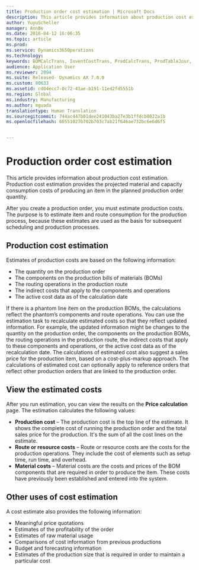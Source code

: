 ```yaml
---
title: Production order cost estimation | Microsoft Docs
description: This article provides information about production cost estimation. Production cost estimation provides the projected material and capacity consumption costs of producing an item in the planned production order quantity.
author: YuyuScheller
manager: AnnBe
ms.date: 2016-04-12 16:06:35
ms.topic: article
ms.prod: 
ms.service: Dynamics365Operations
ms.technology: 
keywords: BOMCalcTrans, InventCostTrans, ProdCalcTrans, ProdTableJour, ProdTableListPage
audience: Application User
ms.reviewer: 2094
ms.suite: Released- Dynamics AX 7.0.0
ms.custom: 80633
ms.assetid: cd04ecc7-0c72-41ae-b191-11ed2fd5551b
ms.region: Global
ms.industry: Manufacturing
ms.author: mguada
translationtype: Human Translation
ms.sourcegitcommit: 744ac447b01dee241043ba27e3b1ffdcb0022a1b
ms.openlocfilehash: 66551027b702b703c7ab21f646ae732bc6e6d6f5


---
```


# <a name="production-order-cost-estimation"></a>Production order cost estimation

This article provides information about production cost estimation. Production cost estimation provides the projected material and capacity consumption costs of producing an item in the planned production order quantity. 

After you create a production order, you must estimate production costs. The purpose is to estimate item and route consumption for the production process, because these estimates are used as the basis for subsequent scheduling and production processes.

## <a name="production-cost-estimation"></a>Production cost estimation
Estimates of production costs are based on the following information:

-   The quantity on the production order
-   The components on the production bills of materials (BOMs)
-   The routing operations in the production route
-   The indirect costs that apply to the components and operations
-   The active cost data as of the calculation date

If there is a phantom line item on the production BOMs, the calculations reflect the phantom’s components and route operations. You can use the estimation task to recalculate estimated costs so that they reflect updated information. For example, the updated information might be changes to the quantity on the production order, the components on the production BOMs, the routing operations in the production route, the indirect costs that apply to these components and operations, or the active cost data as of the recalculation date. The calculations of estimated cost also suggest a sales price for the production item, based on a cost-plus-markup approach. The calculations of estimated cost can optionally apply to reference orders that reflect other production orders that are linked to the production order.

## <a name="view-the-estimated-costs"></a>View the estimated costs
After you run estimation, you can view the results on the **Price calculation** page. The estimation calculates the following values:

-   **Production cost** – The production cost is the top line of the estimate. It shows the complete cost of running the production order and the total sales price for the production. It's the sum of all the cost lines on the estimate.
-   **Route or resource costs** – Route or resource costs are the costs for the production operations. They include the cost of elements such as setup time, run time, and overhead.
-   **Material costs** – Material costs are the costs and prices of the BOM components that are required in order to produce the item. These costs have previously been established and entered into the system.

## <a name="other-uses-of-cost-estimation"></a>Other uses of cost estimation
A cost estimate also provides the following information:

-   Meaningful price quotations
-   Estimates of the profitability of the order
-   Estimates of raw material usage
-   Comparisons of cost information from previous productions
-   Budget and forecasting information
-   Estimates of the production size that is required in order to maintain a particular cost





<!--HONumber=Feb17_HO3-->


